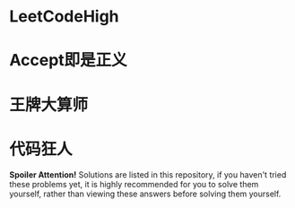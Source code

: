 # LeetCodeHigh
# Accept即是正义
# 王牌大算师
# 代码狂人

**Spoiler Attention!**
Solutions are listed in this repository, if you haven't tried these problems yet, it is highly recommended for you to solve them yourself, rather than viewing these answers before solving them yourself.
